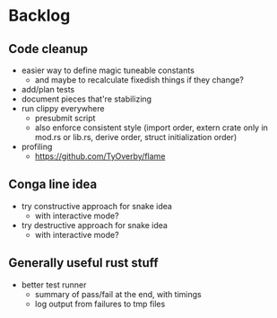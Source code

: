 # Backlog

## Code cleanup

- easier way to define magic tuneable constants
	- and maybe to recalculate fixedish things if they change?
- add/plan tests
- document pieces that're stabilizing
- run clippy everywhere
	- presubmit script
	- also enforce consistent style (import order, extern crate only in mod.rs or lib.rs, derive order, struct initialization order)
- profiling
	- https://github.com/TyOverby/flame

## Conga line idea

- try constructive approach for snake idea
	- with interactive mode?
- try destructive approach for snake idea
	- with interactive mode?

## Generally useful rust stuff

- better test runner
	- summary of pass/fail at the end, with timings
	- log output from failures to tmp files
